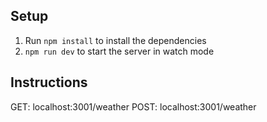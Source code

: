 ## Setup

1. Run `npm install` to install the dependencies
2. `npm run dev` to start the server in watch mode

## Instructions

GET: localhost:3001/weather
POST: localhost:3001/weather